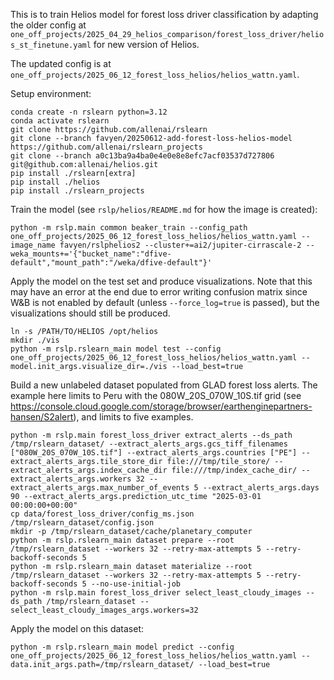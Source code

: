 This is to train Helios model for forest loss driver classification by adapting the older config at
`one_off_projects/2025_04_29_helios_comparison/forest_loss_driver/helios_st_finetune.yaml` for new
version of Helios.

The updated config is at `one_off_projects/2025_06_12_forest_loss_helios/helios_wattn.yaml`.

Setup environment:

```
conda create -n rslearn python=3.12
conda activate rslearn
git clone https://github.com/allenai/rslearn
git clone --branch favyen/20250612-add-forest-loss-helios-model https://github.com/allenai/rslearn_projects
git clone --branch a0c13ba9a4ba0e4e0e8e8efc7acf03537d727806 git@github.com:allenai/helios.git
pip install ./rslearn[extra]
pip install ./helios
pip install ./rslearn_projects
```

Train the model (see `rslp/helios/README.md` for how the image is created):

```
python -m rslp.main common beaker_train --config_path one_off_projects/2025_06_12_forest_loss_helios/helios_wattn.yaml --image_name favyen/rslphelios2 --cluster+=ai2/jupiter-cirrascale-2 --weka_mounts+='{"bucket_name":"dfive-default","mount_path":"/weka/dfive-default"}'
```

Apply the model on the test set and produce visualizations. Note that this may have an error at the
end due to error writing confusion matrix since W&B is not enabled by default (unless
`--force_log=true` is passed), but the visualizations should still be produced.

```
ln -s /PATH/TO/HELIOS /opt/helios
mkdir ./vis
python -m rslp.rslearn_main model test --config one_off_projects/2025_06_12_forest_loss_helios/helios_wattn.yaml --model.init_args.visualize_dir=./vis --load_best=true
```

Build a new unlabeled dataset populated from GLAD forest loss alerts. The example here limits to
Peru with the 080W_20S_070W_10S.tif grid (see
https://console.cloud.google.com/storage/browser/earthenginepartners-hansen/S2alert), and limits
to five examples.

```
python -m rslp.main forest_loss_driver extract_alerts --ds_path /tmp/rslearn_dataset/ --extract_alerts_args.gcs_tiff_filenames ["080W_20S_070W_10S.tif"] --extract_alerts_args.countries ["PE"] --extract_alerts_args.tile_store_dir file:///tmp/tile_store/ --extract_alerts_args.index_cache_dir file:///tmp/index_cache_dir/ --extract_alerts_args.workers 32 --extract_alerts_args.max_number_of_events 5 --extract_alerts_args.days 90 --extract_alerts_args.prediction_utc_time "2025-03-01 00:00:00+00:00"
cp data/forest_loss_driver/config_ms.json /tmp/rslearn_dataset/config.json
mkdir -p /tmp/rslearn_dataset/cache/planetary_computer
python -m rslp.rslearn_main dataset prepare --root /tmp/rslearn_dataset --workers 32 --retry-max-attempts 5 --retry-backoff-seconds 5
python -m rslp.rslearn_main dataset materialize --root /tmp/rslearn_dataset --workers 32 --retry-max-attempts 5 --retry-backoff-seconds 5 --no-use-initial-job
python -m rslp.main forest_loss_driver select_least_cloudy_images --ds_path /tmp/rslearn_dataset --select_least_cloudy_images_args.workers=32
```

Apply the model on this dataset:

```
python -m rslp.rslearn_main model predict --config one_off_projects/2025_06_12_forest_loss_helios/helios_wattn.yaml --data.init_args.path=/tmp/rslearn_dataset/ --load_best=true
```
